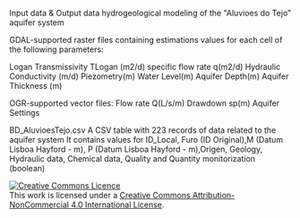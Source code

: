 Input data & Output data 
hydrogeological modeling  of the "Aluvioes do Tejo" aquifer system

GDAL-supported raster files containing estimations values for each cell of the following parameters:

Logan Transmissivity TLogan (m2/d)
specific flow rate q(m2/d)
Hydraulic Conductivity (m/d)
Piezometry(m)
Water Level(m)
Aquifer Depth(m)
Aquifer Thickness (m)

OGR-supported vector files:
Flow rate Q(L/s/m)
Drawdown sp(m)
Aquifer Settings

 

BD_AluvioesTejo.csv A CSV table with 223 records of data related to the aquifer system
It contains values for ID_Local, Furo (ID Original),M (Datum Lisboa Hayford - m), P (Datum Lisboa Hayford - m),Origen, Geology, Hydraulic data, Chemical data, Quality and Quantity monitorization (boolean)




<a rel="license" href="http://creativecommons.org/licenses/by-nc/4.0/"><img alt="Creative Commons Licence" style="border-width:0" src="https://i.creativecommons.org/l/by-nc/4.0/88x31.png" /></a><br />This work is licensed under a <a rel="license" href="http://creativecommons.org/licenses/by-nc/4.0/">Creative Commons Attribution-NonCommercial 4.0 International License</a>.
